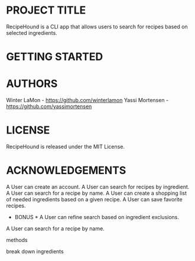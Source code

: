 # PROJECT TITLE #

RecipeHound is a CLI app that allows users to search for recipes based on selected ingredients.

# GETTING STARTED #



# AUTHORS #

Winter LaMon - https://github.com/winterlamon
Yassi Mortensen - https://github.com/yassimortensen


# LICENSE #

RecipeHound is released under the MIT License.

# ACKNOWLEDGEMENTS #

A User can create an account.
A User can search for recipes by ingredient.
A User can search for a recipe by name.
A User can create a shopping list of needed ingredients based on a given recipe.
A User can save favorite recipes.
* BONUS *
A User can refine search based on ingredient exclusions.




A User can search for a recipe by name.





methods

break down ingredients
